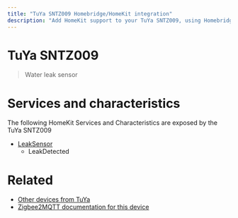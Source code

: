 ```yaml
---
title: "TuYa SNTZ009 Homebridge/HomeKit integration"
description: "Add HomeKit support to your TuYa SNTZ009, using Homebridge, Zigbee2MQTT and homebridge-z2m."
---
```

<!---
This file has been GENERATED using src/docgen/docgen.ts
DO NOT EDIT THIS FILE MANUALLY!
-->
# TuYa SNTZ009
> Water leak sensor


# Services and characteristics
The following HomeKit Services and Characteristics are exposed by
the TuYa SNTZ009

* [LeakSensor](../../sensors.md)
  * LeakDetected


# Related
* [Other devices from TuYa](../index.md#tuya)
* [Zigbee2MQTT documentation for this device](https://www.zigbee2mqtt.io/devices/SNTZ009.html)